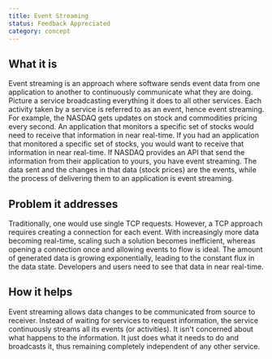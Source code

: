 ```yaml
---
title: Event Streaming
status: Feedback Appreciated
category: concept
---
```


## What it is

Event streaming is an approach where software sends event data from one application to another to continuously communicate what they are doing.
Picture a service broadcasting everything it does to all other services.
Each activity taken by a service is referred to as an event, hence event streaming.
For example, the NASDAQ gets updates on stock and commodities pricing every second. 
An application that monitors a specific set of stocks would need to receive that information in near real-time. 
If you had an application that monitored a specific set of stocks, you would want to receive that information in near real-time. 
If NASDAQ provides an API that send the information from their application to yours, you have event streaming.
The data sent and the changes in that data (stock prices) are the events, while the process of delivering them to an application is event streaming.

## Problem it addresses

Traditionally, one would use single TCP requests. 
However, a TCP approach requires creating a connection for each event.
With increasingly more data becoming real-time, scaling such a solution becomes inefficient, whereas opening a connection once and allowing events to flow is ideal.
The amount of generated data is growing exponentially, leading to the constant flux in the data state. 
Developers and users need to see that data in near real-time.

## How it helps

Event streaming allows data changes to be communicated from source to receiver.
Instead of waiting for services to request information, the service continuously streams all its events (or activities).
It isn't concerned about what happens to the information.
It just does what it needs to do and broadcasts it, thus remaining completely independent of any other service.
